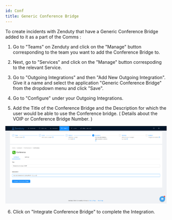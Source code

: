 ```yaml
---
id: Conf
title: Generic Conference Bridge
---
```

To create incidents with Zenduty that have a Generic Conference Bridge added to it as a part of the Comms :

1. Go to "Teams" on Zenduty and click on the "Manage" button corresponding to the team you want to add the Conference Bridge to.

2. Next, go to "Services" and click on the "Manage" button correspoding to the relevant Service.

3. Go to "Outgoing Integrations" and then "Add New Outgoing Integration". Give it a name and select the application "Generic Conference Bridge" from the dropdown menu and click "Save".

4. Go to "Configure" under your Outgoing Integrations.

5. Add the Title of the Conference Bridge and the Description for which the user would be able to use the Conference bridge. ( Details about the VOIP or Conference Bridge Number. )

![](/img/Integrations/Conf/1.png)

6. Click on "Integrate Conference Bridge" to complete the Integration.